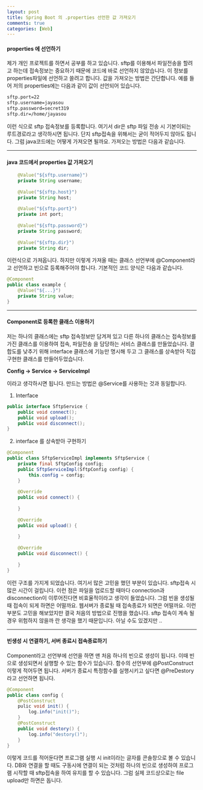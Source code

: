 ```yaml
---
layout: post
title: Spring Boot 의 .properties 선언한 값 가져오기
comments: true
categories: [Web]
---
```


#### properties 에 선언하기

제가 개인 프로젝트를 하면서 공부를 하고 있습니다. sftp를 이용해서 파일전송을 할려고 하는데 접속정보는 중요하기 때문에 코드에 바로 선언하지 않았습니다. 이 정보를 properties파일에 선언하고 쓸려고 합니다. 값을 가져오는 방법은 간단합니다. 예를 들어 저의 properties에는 다음과 같이 값이 선언되어 있습니다.

~~~bash
sftp.port=22
sftp.username=jayasou
sftp.password=secret319
sftp.dir=/home/jayasou
~~~

이런 식으로 sftp 접속정보를 등록합니다. 여기서 dir은 sftp 파일 전송 시 기본이되는 루트경로라고 생각하시면 됩니다. 단지 sftp접속을 위해서는 굳이 적어두지 않아도 됩니다. 그럼 java코드에는 어떻게 가져오면 될까요. 가져오는 방법은 다음과 같습니다.
<hr>

#### java 코드에서 properties 값 가져오기

~~~java
    @Value("${sftp.username}")
    private String username;
    
    @Value("${sftp.host}")
    private String host;
    
    @Value("${sftp.port}")
    private int port;
    
    @Value("${sftp.password}")
    private String password;
    
    @Value("${sftp.dir}")
    private String dir;
~~~

이런식으로 가져옵니다. 하지만 이렇게 가져올 때는 클래스 선언부에 @Component라고 선언하고 빈으로 등록해주어야 합니다. 기본적인 코드 양식은 다음과 같습니다.

~~~java
@Component
public class example {
    @Value("${...}")
    private String value;
}
~~~
<hr>

#### Component로 등록한 클래스 이용하기

저는 하나의 클래스에는 sftp 접속정보만 담겨져 있고 다른 하나의 클래스는 접속정보를 가진 클래스를 이용하여 접속, 파일전송 을 담당하는 서비스 클래스를 만들었습니다. 결합도를 낮추기 위해 interface 클래스에 기능만 명시해 두고 그 클래스를 상속받아 직접 구현한 클래스를 만들어두었습니다.

**Config -> Service -> ServiceImpl**

이라고 생각하시면 됩니다. 만드는 방법은 @Service를 사용하는 것과 동일합니다.

1. Interface

~~~java
public interface SftpService {
    public void connect();
    public void upload();
    public void disconnect();
}
~~~

2. interface 를 상속받아 구현하기

~~~java
@Component
public class SftpServiceImpl implements SftpService {
    private final SftpConfig config;
    public SftpServiceImpl(SftpConfig config) {
        this.config = config;
    }
    
    @Override
    public void connect() {
    
    }
    
    @Override
    public void upload() {
    
    }
    
    @Override
    public void disconnect() {
    
    }
}
~~~

이런 구조를 가지게 되었습니다. 여기서 많은 고민을 했던 부분이 있습니다. sftp접속 시 많은 시간이 걸립니다. 이런 점은 파일을 업로드할 때마다 connection과 disconnection이 이루어진다면 비효율적이라고 생각이 들었습니다. 그럼 빈을 생성될 때 접속이 되게 하면은 어떨까요. 웹서버가 종료될 때 접속종료가 되면은 어떨까요. 이런 부분도 고민을 해보았지만 결국 처음의 방법으로 진행을 했습니다. sftp 접속이 계속 될 경우 위험하지 않을까 란 생각을 했기 때문입니다. 아닐 수도 있겠지만 ..
<hr>

#### 빈생성 시 연결하기, 서버 종료시 접속종료하기

Component라고 선언부에 선언을 하면 맨 처음 하나의 빈으로 생성이 됩니다. 이때 빈으로 생성되면서 실행할 수 있는 함수가 있습니다. 함수의 선언부에 @PostConstruct 이렇게 적어두면 됩니다. 서버가 종료시 특정함수를 실행시키고 싶다면 @PreDestory 라고 선언하면 됩니다.

~~~java
@Component
public class config {
    @PostConstruct
    pulic void init() {
        log.info("init()");
    }
    @PostConstruct
    public void destory() {
        log.info("destory()");
    }
}
~~~

이렇게 코드를 적어둔다면 프로그램 실행 시 init이라는 글자를 콘솔창으로 볼 수 있습니다. DB와 연결을 할 때도 구동시에 연결이 되는 것처럼 하나의 빈으로 생성하여 프로그램 시작할 때 sftp접속을 하여 유지를 할 수 있습니다. 그럼 실제 코드상으로는 file upload만 하면은 돕니다.